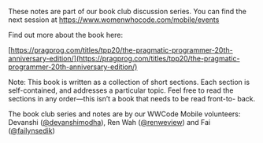 These notes are part of our book club discussion series. You can find the next session at https://www.womenwhocode.com/mobile/events

Find out more about the book here:

[https://pragprog.com/titles/tpp20/the-pragmatic-programmer-20th-anniversary-edition/](https://pragprog.com/titles/tpp20/the-pragmatic-programmer-20th-anniversary-edition/)

Note: This book is written as a collection of short sections. Each section is self-contained, and addresses a particular topic. Feel free to read the sections in any order—this isn’t a book that needs to be read front-to- back.

The book club series and notes are by our WWCode Mobile volunteers: Devanshi ([@devanshimodha](https://github.com/devanshimodha)), Ren Wah ([@renweview](https://github.com/renweview)) and Fai ([@failynsedik](https://github.com/failynsedik))

